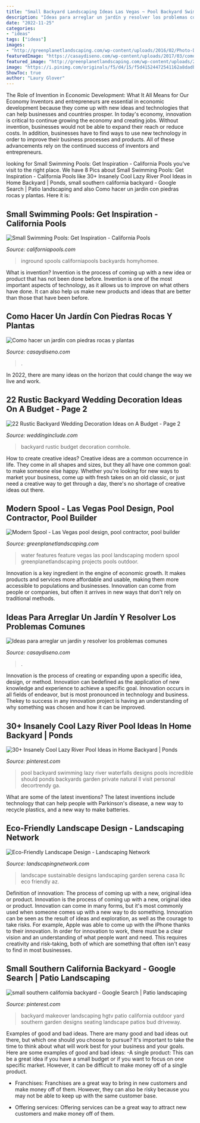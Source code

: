 ```yaml
---
title: "Small Backyard Landscaping Ideas Las Vegas ~ Pool Backyard Swimming Lazy River Waterfalls Designs Pools Incredible Should Ponds Backyards Garden Private Natural Ll Visit Personal Decortrendy Ga"
description: "Ideas para arreglar un jardín y resolver los problemas comunes"
date: "2022-11-25"
categories:
- "ideas"
tags: ["ideas"]
images:
- "http://greenplanetlandscaping.com/wp-content/uploads/2016/02/Photo-Dec-15-11-52-11-AM.jpg"
featuredImage: "https://casaydiseno.com/wp-content/uploads/2017/03/como-hacer-un-jardin-con-piedras-exteriores-diseno.jpg"
featured_image: "http://greenplanetlandscaping.com/wp-content/uploads/2016/02/Photo-Dec-15-11-52-11-AM.jpg"
image: "https://i.pinimg.com/originals/f5/d4/15/f5d41524472541162a8dadb2e47e06f0.jpg"
ShowToc: true
author: "Laury Glover"
---
```



The Role of Invention in Economic Development: What It All Means for Our Economy
Inventors and entrepreneurs are essential in economic development because they come up with new ideas and technologies that can help businesses and countries prosper. In today's economy, innovation is critical to continue growing the economy and creating jobs. Without invention, businesses would not be able to expand their reach or reduce costs. In addition, businesses have to find ways to use new technology in order to improve their business processes and products. All of these advancements rely on the continued success of inventors and entrepreneurs.

	

		
looking for Small Swimming Pools: Get Inspiration - California Pools you've visit to the right place. We have 8 Pics about Small Swimming Pools: Get Inspiration - California Pools like 30+ Insanely Cool Lazy River Pool Ideas in Home Backyard | Ponds, small southern california backyard - Google Search | Patio landscaping and also Como hacer un jardín con piedras rocas y plantas. Here it is:
		
    
## Small Swimming Pools: Get Inspiration - California Pools

<img loading=lazy src="https://californiapools.com/wp-content/uploads/2019/08/Spool-design-for-small-backyard.jpg" onerror="this.onerror=null;this.src='https://tse4.mm.bing.net/th?id=OIP.LDah62ZsjGwYuc9Pv4KdhQHaE8&amp;pid=15.1';" alt="Small Swimming Pools: Get Inspiration - California Pools">

_Source: californiapools.com_

>inground spools californiapools backyards homyhomee. 

	

What is invention?
Invention is the process of coming up with a new idea or product that has not been done before. Invention is one of the most important aspects of technology, as it allows us to improve on what others have done. It can also help us make new products and ideas that are better than those that have been before.

    
## Como Hacer Un Jardín Con Piedras Rocas Y Plantas

<img loading=lazy src="https://casaydiseno.com/wp-content/uploads/2017/03/como-hacer-un-jardin-con-piedras-exteriores-diseno.jpg" onerror="this.onerror=null;this.src='https://tse4.mm.bing.net/th?id=OIP.K6hbSJTa-4W3iPcD82H2bwHaJ3&amp;pid=15.1';" alt="Como hacer un jardín con piedras rocas y plantas">

_Source: casaydiseno.com_

>. 

	

In 2022, there are many ideas on the horizon that could change the way we live and work.

    
## 22 Rustic Backyard Wedding Decoration Ideas On A Budget - Page 2

<img loading=lazy src="http://www.weddinginclude.com/wp-content/uploads/2017/08/Cornhole-for-rustic-backyard-wedding.jpg" onerror="this.onerror=null;this.src='https://tse2.mm.bing.net/th?id=OIP.Mxm0rPl4z6yRRjKJt10YJQHaLH&amp;pid=15.1';" alt="22 Rustic Backyard Wedding Decoration Ideas on A Budget - Page 2">

_Source: weddinginclude.com_

>backyard rustic budget decoration cornhole. 

	

How to create creative ideas?
Creative ideas are a common occurrence in life. They come in all shapes and sizes, but they all have one common goal: to make someone else happy. Whether you're looking for new ways to market your business, come up with fresh takes on an old classic, or just need a creative way to get through a day, there's no shortage of creative ideas out there.

    
## Modern Spool - Las Vegas Pool Design, Pool Contractor, Pool Builder

<img loading=lazy src="http://greenplanetlandscaping.com/wp-content/uploads/2016/02/Photo-Dec-15-11-52-11-AM.jpg" onerror="this.onerror=null;this.src='https://tse2.mm.bing.net/th?id=OIP.pf1hbo6Tlxjf4p3OI5Z1YgHaFj&amp;pid=15.1';" alt="Modern Spool - Las Vegas pool design, pool contractor, pool builder">

_Source: greenplanetlandscaping.com_

>water features feature vegas las pool landscaping modern spool greenplanetlandscaping projects pools outdoor. 

	

Innovation is a key ingredient in the engine of economic growth. It makes products and services more affordable and usable, making them more accessible to populations and businesses. Innovation can come from people or companies, but often it arrives in new ways that don't rely on traditional methods.

    
## Ideas Para Arreglar Un Jardín Y Resolver Los Problemas Comunes

<img loading=lazy src="https://casaydiseno.com/wp-content/uploads/2017/05/ideas-para-arreglar-un-jardin-franjas-plantas-jardin.jpg" onerror="this.onerror=null;this.src='https://tse1.mm.bing.net/th?id=OIP.hOWr-f8pkweZt4h7eah9dgHaLH&amp;pid=15.1';" alt="Ideas para arreglar un jardín y resolver los problemas comunes">

_Source: casaydiseno.com_

>. 

	

Innovation is the process of creating or expanding upon a specific idea, design, or method. Innovation can bedefined as the application of new knowledge and experience to achieve a specific goal. Innovation occurs in all fields of endeavor, but is most pronounced in technology and business. Thekey to success in any innovation project is having an understanding of why something was chosen and how it can be improved.

    
## 30+ Insanely Cool Lazy River Pool Ideas In Home Backyard | Ponds

<img loading=lazy src="https://i.pinimg.com/originals/e8/75/0d/e8750d3704337ca41ed5888429b0a5e7.jpg" onerror="this.onerror=null;this.src='https://tse2.mm.bing.net/th?id=OIP.nZWk9DzUM1w_nzCdWzdyBwHaJ3&amp;pid=15.1';" alt="30+ Insanely Cool Lazy River Pool Ideas in Home Backyard | Ponds">

_Source: pinterest.com_

>pool backyard swimming lazy river waterfalls designs pools incredible should ponds backyards garden private natural ll visit personal decortrendy ga. 

	

What are some of the latest inventions?
The latest inventions include technology that can help people with Parkinson's disease, a new way to recycle plastics, and a new way to make batteries.

    
## Eco-Friendly Landscape Design - Landscaping Network

<img loading=lazy src="https://images.landscapingnetwork.com/pictures/images/900x705Max/garden-design_16/garden-walkway-casa-serena-landscape-designs-llc_2825.jpg" onerror="this.onerror=null;this.src='https://tse3.mm.bing.net/th?id=OIP.xeBdNhkWoxYQRDNR-6A-EgHaFj&amp;pid=15.1';" alt="Eco-Friendly Landscape Design - Landscaping Network">

_Source: landscapingnetwork.com_

>landscape sustainable designs landscaping garden serena casa llc eco friendly az. 

	

Definition of innovation: The process of coming up with a new, original idea or product.
Innovation is the process of coming up with a new, original idea or product. Innovation can come in many forms, but it's most commonly used when someone comes up with a new way to do something. Innovation can be seen as the result of ideas and exploration, as well as the courage to take risks. For example, Apple was able to come up with the iPhone thanks to their innovation. In order for innovation to work, there must be a clear vision and an understanding of what people want and need. This requires creativity and risk-taking, both of which are something that often isn't easy to find in most businesses.

    
## Small Southern California Backyard - Google Search | Patio Landscaping

<img loading=lazy src="https://i.pinimg.com/originals/f5/d4/15/f5d41524472541162a8dadb2e47e06f0.jpg" onerror="this.onerror=null;this.src='https://tse4.mm.bing.net/th?id=OIP.v36Z25VSbpVtXjSdAOWDRwHaFj&amp;pid=15.1';" alt="small southern california backyard - Google Search | Patio landscaping">

_Source: pinterest.com_

>backyard makeover landscaping hgtv patio california outdoor yard southern garden designs seating landscape patios bud driveway. 

	

Examples of good and bad ideas.
There are many good and bad ideas out there, but which one should you choose to pursue? It's important to take the time to think about what will work best for your business and your goals. Here are some examples of good and bad ideas: 
-A single product: This can be a great idea if you have a small budget or if you want to focus on one specific market. However, it can be difficult to make money off of a single product.

- Franchises: Franchises are a great way to bring in new customers and make money off of them. However, they can also be risky because you may not be able to keep up with the same customer base.

- Offering services: Offering services can be a great way to attract new customers and make money off of them.

